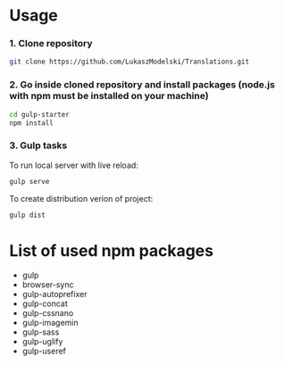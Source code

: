 # Usage
### 1. Clone repository
```sh 
git clone https://github.com/LukaszModelski/Translations.git
```
### 2. Go inside cloned repository and install packages (node.js with npm must be installed on your machine)
```sh 
cd gulp-starter
npm install
```
### 3. Gulp tasks
To run local server with live reload:
```sh 
gulp serve
```
To create distribution verion of project:
```sh 
gulp dist
```
# List of used npm packages 

  *  gulp
  *  browser-sync
  *  gulp-autoprefixer
  *  gulp-concat
  *  gulp-cssnano
  *  gulp-imagemin
  *  gulp-sass
  *  gulp-uglify
  *  gulp-useref
 



